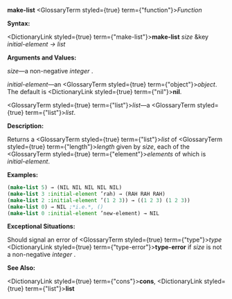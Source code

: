 **make-list** <GlossaryTerm styled={true} term={"function"}><i>Function</i></GlossaryTerm> 



**Syntax:** 



<DictionaryLink styled={true} term={"make-list"}><b>make-list</b></DictionaryLink> *size* &amp;key *initial-element → list* 



**Arguments and Values:** 



*size*—a non-negative *integer* . 



*initial-element*—an <GlossaryTerm styled={true} term={"object"}><i>object</i></GlossaryTerm>. The default is <DictionaryLink styled={true} term={"nil"}><b>nil</b></DictionaryLink>. 



<GlossaryTerm styled={true} term={"list"}><i>list</i></GlossaryTerm>—a <GlossaryTerm styled={true} term={"list"}><i>list</i></GlossaryTerm>. 



**Description:** 



Returns a <GlossaryTerm styled={true} term={"list"}><i>list</i></GlossaryTerm> of <GlossaryTerm styled={true} term={"length"}><i>length</i></GlossaryTerm> given by *size*, each of the <GlossaryTerm styled={true} term={"element"}><i>elements</i></GlossaryTerm> of which is *initial-element*. 

**Examples:**
```lisp
(make-list 5) → (NIL NIL NIL NIL NIL) 
(make-list 3 :initial-element ’rah) → (RAH RAH RAH) 
(make-list 2 :initial-element ’(1 2 3)) → ((1 2 3) (1 2 3)) 
(make-list 0) → NIL ;*i.e.*, () 
(make-list 0 :initial-element ’new-element) → NIL 
```
**Exceptional Situations:** 



Should signal an error of <GlossaryTerm styled={true} term={"type"}><i>type</i></GlossaryTerm> <DictionaryLink styled={true} term={"type-error"}><b>type-error</b></DictionaryLink> if *size* is not a non-negative *integer* . 



**See Also:** 



<DictionaryLink styled={true} term={"cons"}><b>cons</b></DictionaryLink>, <DictionaryLink styled={true} term={"list"}><b>list</b></DictionaryLink> 




